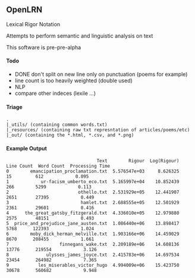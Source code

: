 ## OpenLRN

Lexical Rigor Notation

Attempts to perform semantic and linguistic analysis on text

This software is pre-pre-alpha

#### Todo

- DONE don't split on new line only on punctuation (poems for example)
- line count is too heavily weighted (double used)
- NLP
- compare other indeces (lexile ...)

#### Triage

```
.
|_utils/ (containing common words.txt)
|_resources/ (containing raw txt represntation of articles/poems/etc)
|_out/ (containing the *.html, *.csv, and *.png)
```

#### Example Output

```
                                  Text        Rigour  Log(Rigour)  Line Count  Word Count  Processing Time
0        emancipation_proclamation.txt  5.576547e+03     8.626325          15         612            0.095
1            ur-facism_umberto_eco.txt  5.165997e+04    10.852439         266        5299            0.113
2                          othello.txt  2.531929e+05    12.441907        2651       27395            0.449
3                           hamlet.txt  2.688555e+05    12.501929        2361       29601            0.416
4      the_great_gatsby_fitzgerald.txt  4.336010e+05    12.979880        2575       48151            0.493
5  price_and_prejudice_jane_austen.txt  1.086440e+06    13.898417        5768      122393            1.024
6        moby_dick_herman_melville.txt  1.903166e+06    14.459029        8670      208455            1.661
7                   finnegans_wake.txt  2.209189e+06    14.608136       13776      219554            3.126
8              ulysses_james_joyce.txt  2.415783e+06    14.697534       23454      264982            7.365
9           les_miserables_victor_hugo  4.994009e+06    15.423750       30678      560682            9.948
```
